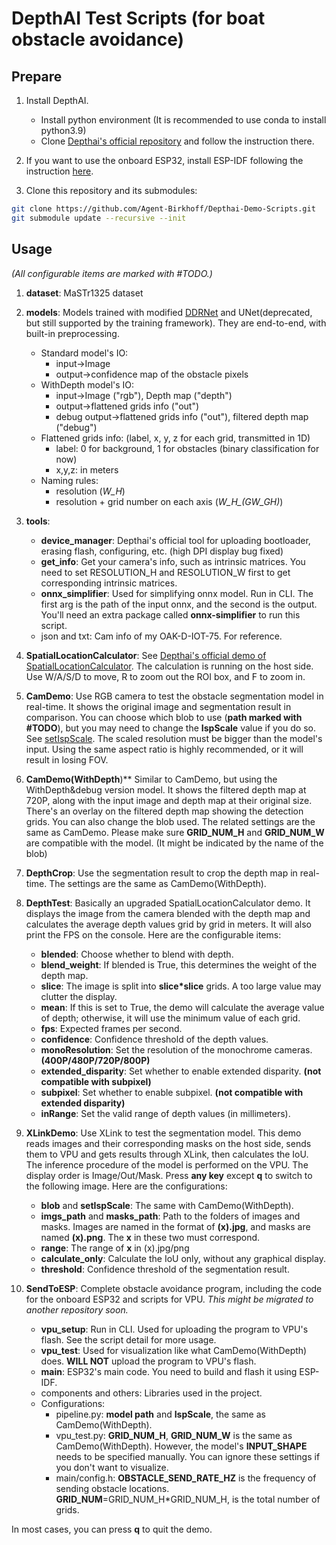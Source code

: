 # DepthAI Test Scripts (for boat obstacle avoidance)


## Prepare

1. Install DepthAI.
    - Install python environment (It is recommended to use conda to install python3.9)
    - Clone [Depthai's official repository](https://github.com/luxonis/depthai) and follow the instruction there.

2. If you want to use the onboard ESP32, install ESP-IDF following the instruction [here](https://docs.espressif.com/projects/esp-idf/en/v4.2.2/esp32/get-started/index.html).

3. Clone this repository and its submodules:
``` bash
git clone https://github.com/Agent-Birkhoff/Depthai-Demo-Scripts.git
git submodule update --recursive --init
```


## Usage
*(All configurable items are marked with #TODO.)*

1. **dataset**: MaSTr1325 dataset

2. **models**: Models trained with modified [DDRNet](https://github.com/Agent-Birkhoff/DDRNet) and UNet(deprecated, but still supported by the training framework). They are end-to-end, with built-in preprocessing.
    - Standard model's IO:
        - input->Image
        - output->confidence map of the obstacle pixels
    - WithDepth model's IO:
        - input->Image ("rgb"), Depth map ("depth")
        - output->flattened grids info ("out")
        - debug output->flattened grids info ("out"), filtered depth map ("debug")
    - Flattened grids info: (label, x, y, z for each grid, transmitted in 1D)
        - label: 0 for background, 1 for obstacles (binary classification for now)
        - x,y,z: in meters
    - Naming rules:
        - resolution (*W_H*)
        - resolution + grid number on each axis (*W_H_(GW_GH)*)

3. **tools**:
    - **device_manager**: Depthai's official tool for uploading bootloader, erasing flash, configuring, etc. (high DPI display bug fixed)
    - **get_info**: Get your camera's info, such as intrinsic matrices. You need to set RESOLUTION_H and RESOLUTION_W first to get corresponding intrinsic matrices.
    - **onnx_simplifier**: Used for simplifying onnx model. Run in CLI. The first arg is the path of the input onnx, and the second is the output. You'll need an extra package called **onnx-simplifier** to run this script.
    - json and txt: Cam info of my OAK-D-IOT-75. For reference.

4. **SpatialLocationCalculator**: See [Depthai's official demo of SpatialLocationCalculator](https://github.com/luxonis/depthai-experiments/tree/master/gen2-calc-spatials-on-host). The calculation is running on the host side. Use W/A/S/D to move, R to zoom out the ROI box, and F to zoom in.

5. **CamDemo**: Use RGB camera to test the obstacle segmentation model in real-time. It shows the original image and segmentation result in comparison. You can choose which blob to use (**path marked with #TODO**), but you may need to change the **IspScale** value if you do so. See [setIspScale](https://docs.luxonis.com/projects/api/en/latest/components/nodes/color_camera/#:~:text=setIspScale%28*,numerator%2C%20denominator%3E%20tuples). The scaled resolution must be bigger than the model's input. Using the same aspect ratio is highly recommended, or it will result in losing FOV.

6. **CamDemo(WithDepth**)** Similar to CamDemo, but using the WithDepth&debug version model. It shows the filtered depth map at 720P, along with the input image and depth map at their original size. There's an overlay on the filtered depth map showing the detection grids. You can also change the blob used. The related settings are the same as CamDemo. Please make sure **GRID_NUM_H** and **GRID_NUM_W** are compatible with the model. (It might be indicated by the name of the blob)

7. **DepthCrop**: Use the segmentation result to crop the depth map in real-time. The settings are the same as CamDemo(WithDepth).

8. **DepthTest**: Basically an upgraded SpatialLocationCalculator demo. It displays the image from the camera blended with the depth map and calculates the average depth values grid by grid in meters. It will also print the FPS on the console. Here are the configurable items:
    - **blended**: Choose whether to blend with depth.
    - **blend_weight**: If blended is True, this determines the weight of the depth map.
    - **slice**: The image is split into **slice*slice** grids. A too large value may clutter the display.
    - **mean**: If this is set to True, the demo will calculate the average value of depth; otherwise, it will use the minimum value of each grid.
    - **fps**: Expected frames per second.
    - **confidence**: Confidence threshold of the depth values.
    - **monoResolution**: Set the resolution of the monochrome cameras. **(400P/480P/720P/800P)**
    - **extended_disparity**: Set whether to enable extended disparity. **(not compatible with subpixel)**
    - **subpixel**: Set whether to enable subpixel. **(not compatible with extended disparity)**
    - **inRange**: Set the valid range of depth values (in millimeters).

9. **XLinkDemo**: Use XLink to test the segmentation model. This demo reads images and their corresponding masks on the host side, sends them to VPU and gets results through XLink, then calculates the IoU. The inference procedure of the model is performed on the VPU. The display order is Image/Out/Mask. Press **any key** except **q** to switch to the following image. Here are the configurations:
    - **blob** and **setIspScale**: The same with CamDemo(WithDepth).
    - **imgs_path** and **masks_path**: Path to the folders of images and masks. Images are named in the format of **(x).jpg**, and masks are named **(x).png**. The **x** in these two must correspond.
    - **range**: The range of **x** in (x).jpg/png
    - **calculate_only**: Calculate the IoU only, without any graphical display.
    - **threshold**: Confidence threshold of the segmentation result.

10. **SendToESP**: Complete obstacle avoidance program, including the code for the onboard ESP32 and scripts for VPU. *This might be migrated to another repository soon.*
    - **vpu_setup**: Run in CLI. Used for uploading the program to VPU's flash. See the script detail for more usage.
    - **vpu_test**: Used for visualization like what CamDemo(WithDepth) does. **WILL NOT** upload the program to VPU's flash.
    - **main**: ESP32's main code. You need to build and flash it using ESP-IDF.
    - components and others: Libraries used in the project.
    - Configurations:
        - pipeline.py: **model path** and **IspScale**, the same as CamDemo(WithDepth).
        - vpu_test.py: **GRID_NUM_H**, **GRID_NUM_W** is the same as CamDemo(WithDepth). However, the model's **INPUT_SHAPE** needs to be specified manually. You can ignore these settings if you don't want to visualize.
        - main/config.h: **OBSTACLE_SEND_RATE_HZ** is the frequency of sending obstacle locations. **GRID_NUM**=GRID_NUM_H*GRID_NUM_H, is the total number of grids.

In most cases, you can press **q** to quit the demo.
